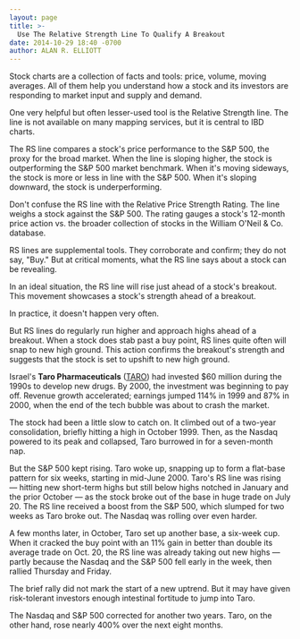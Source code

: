 ```yaml
---
layout: page
title: >-
  Use The Relative Strength Line To Qualify A Breakout
date: 2014-10-29 18:40 -0700
author: ALAN R. ELLIOTT
---
```





Stock charts are a collection of facts and tools: price, volume, moving averages. All of them help you understand how a stock and its investors are responding to market input and supply and demand.


One very helpful but often lesser-used tool is the Relative Strength line. The line is not available on many mapping services, but it is central to IBD charts.


The RS line compares a stock's price performance to the S&P 500, the proxy for the broad market. When the line is sloping higher, the stock is outperforming the S&P 500 market benchmark. When it's moving sideways, the stock is more or less in line with the S&P 500. When it's sloping downward, the stock is underperforming.


Don't confuse the RS line with the Relative Price Strength Rating. The line weighs a stock against the S&P 500. The rating gauges a stock's 12-month price action vs. the broader collection of stocks in the William O'Neil & Co. database.


RS lines are supplemental tools. They corroborate and confirm; they do not say, "Buy." But at critical moments, what the RS line says about a stock can be revealing.


In an ideal situation, the RS line will rise just ahead of a stock's breakout. This movement showcases a stock's strength ahead of a breakout.


In practice, it doesn't happen very often.


But RS lines do regularly run higher and approach highs ahead of a breakout. When a stock does stab past a buy point, RS lines quite often will snap to new high ground. This action confirms the breakout's strength and suggests that the stock is set to upshift to new high ground.


Israel's **Taro Pharmaceuticals** ([TARO](https://research.investors.com/quote.aspx?symbol=TARO)) had invested \$60 million during the 1990s to develop new drugs. By 2000, the investment was beginning to pay off. Revenue growth accelerated; earnings jumped 114% in 1999 and 87% in 2000, when the end of the tech bubble was about to crash the market.


The stock had been a little slow to catch on. It climbed out of a two-year consolidation, briefly hitting a high in October 1999. Then, as the Nasdaq powered to its peak and collapsed, Taro burrowed in for a seven-month nap.


But the S&P 500 kept rising. Taro woke up, snapping up to form a flat-base pattern for six weeks, starting in mid-June 2000. Taro's RS line was rising — hitting new short-term highs but still below highs notched in January and the prior October — as the stock broke out of the base in huge trade on July 20. The RS line received a boost from the S&P 500, which slumped for two weeks as Taro broke out. The Nasdaq was rolling over even harder.


A few months later, in October, Taro set up another base, a six-week cup. When it cracked the buy point with an 11% gain in better than double its average trade on Oct. 20, the RS line was already taking out new highs — partly because the Nasdaq and the S&P 500 fell early in the week, then rallied Thursday and Friday.


The brief rally did not mark the start of a new uptrend. But it may have given risk-tolerant investors enough intestinal fortitude to jump into Taro.


The Nasdaq and S&P 500 corrected for another two years. Taro, on the other hand, rose nearly 400% over the next eight months.




